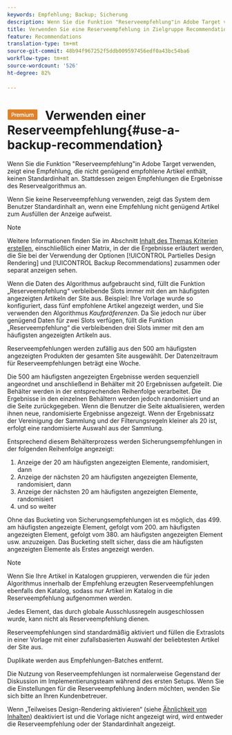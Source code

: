 ```yaml
---
keywords: Empfehlung; Backup; Sicherung
description: Wenn Sie die Funktion "Reserveempfehlung"in Adobe Target verwenden, zeigt eine Empfehlung, die nicht genügend empfohlene Artikel enthält, keinen Standardinhalt an. Stattdessen zeigen Empfehlungen die Ergebnisse des Reservealgorithmus an.
title: Verwenden Sie eine Reserveempfehlung in Zielgruppe Recommendations
feature: Recommendations
translation-type: tm+mt
source-git-commit: 48b94f967252f5ddb009597456edf0a43bc54ba6
workflow-type: tm+mt
source-wordcount: '526'
ht-degree: 82%

---
```



# ![PREMIUM](/help/assets/premium.png) Verwenden einer Reserveempfehlung{#use-a-backup-recommendation}

Wenn Sie die Funktion &quot;Reserveempfehlung&quot;in Adobe Target verwenden, zeigt eine Empfehlung, die nicht genügend empfohlene Artikel enthält, keinen Standardinhalt an. Stattdessen zeigen Empfehlungen die Ergebnisse des Reservealgorithmus an.

Wenn Sie keine Reserveempfehlung verwenden, zeigt das System dem Benutzer Standardinhalt an, wenn eine Empfehlung nicht genügend Artikel zum Ausfüllen der Anzeige aufweist.

>[!NOTE]
>
>Weitere Informationen finden Sie im Abschnitt [Inhalt des Themas Kriterien erstellen](/help/c-recommendations/c-algorithms/create-new-algorithm.md#content), einschließlich einer Matrix, in der die Ergebnisse erläutert werden, die Sie bei der Verwendung der Optionen [!UICONTROL Partielles Design Rendering] und [!UICONTROL Backup Recommendations] zusammen oder separat anzeigen sehen.

Wenn die Daten des Algorithmus aufgebraucht sind, füllt die Funktion „Reserveempfehlung“ verbleibende Slots immer mit den am häufigsten angezeigten Artikeln der Site aus. Beispiel: Ihre Vorlage wurde so konfiguriert, dass fünf empfohlene Artikel angezeigt werden, und Sie verwenden den Algorithmus *Kaufpräferenzen*. Da Sie jedoch nur über genügend Daten für zwei Slots verfügen, füllt die Funktion „Reserveempfehlung“ die verbleibenden drei Slots immer mit den am häufigsten angezeigten Artikeln aus.

Reserveempfehlungen werden zufällig aus den 500 am häufigsten angezeigten Produkten der gesamten Site ausgewählt. Der Datenzeitraum für Reserveempfehlungen beträgt eine Woche.

Die 500 am häufigsten angezeigten Ergebnisse werden sequenziell angeordnet und anschließend in Behälter mit 20 Ergebnissen aufgeteilt. Die Behälter werden in der entsprechenden Reihenfolge verarbeitet. Die Ergebnisse in den einzelnen Behältern werden jedoch randomisiert und an die Seite zurückgegeben. Wenn die Benutzer die Seite aktualisieren, werden ihnen neue, randomisierte Ergebnisse angezeigt. Wenn der Ergebnissatz der Vereinigung der Sammlung und der Filterungsregeln kleiner als 20 ist, erfolgt eine randomisierte Auswahl aus der Sammlung.

Entsprechend diesem Behälterprozess werden Sicherungsempfehlungen in der folgenden Reihenfolge angezeigt:

1. Anzeige der 20 am häufigsten angezeigten Elemente, randomisiert, dann
1. Anzeige der nächsten 20 am häufigsten angezeigten Elemente, randomisiert, dann
1. Anzeige der nächsten 20 am häufigsten angezeigten Elemente, randomisiert
1. und so weiter

Ohne das Bucketing von Sicherungsempfehlungen ist es möglich, das 499. am häufigsten angezeigte Element, gefolgt vom 200. am häufigsten angezeigten Element, gefolgt vom 380. am häufigsten angezeigten Element usw. anzuzeigen. Das Bucketing stellt sicher, dass die am häufigsten angezeigten Elemente als Erstes angezeigt werden.

>[!NOTE]
>
>Wenn Sie Ihre Artikel in Katalogen gruppieren, verwenden die für jeden Algorithmus innerhalb der Empfehlung erzeugten Reserveempfehlungen ebenfalls den Katalog, sodass nur Artikel im Katalog in die Reserveempfehlung aufgenommen werden.

Jedes Element, das durch globale Ausschlussregeln ausgeschlossen wurde, kann nicht als Reserveempfehlung dienen.

Reserveempfehlungen sind standardmäßig aktiviert und füllen die Extraslots in einer Vorlage mit einer zufallsbasierten Auswahl der beliebtesten Artikel der Site aus.

Duplikate werden aus Empfehlungen-Batches entfernt.

Die Nutzung von Reserveempfehlungen ist normalerweise Gegenstand der Diskussion im Implementierungsteam während des ersten Setups. Wenn Sie die Einstellungen für die Reserveempfehlung ändern möchten, wenden Sie sich bitte an Ihren Kundenbetreuer.

Wenn „Teilweises Design-Rendering aktivieren“ (siehe  [Ähnlichkeit von Inhalten](/help/c-recommendations/c-algorithms/create-new-algorithm.md#content)) deaktiviert ist und die Vorlage nicht angezeigt wird, wird entweder die Reserveempfehlung oder der Standardinhalt angezeigt.
